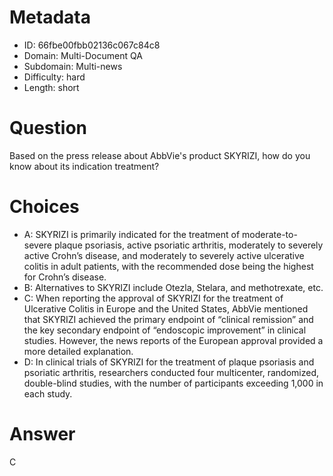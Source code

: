 # Metadata

- ID: 66fbe00fbb02136c067c84c8
- Domain: Multi-Document QA
- Subdomain: Multi-news
- Difficulty: hard
- Length: short

# Question

Based on the press release about AbbVie's product SKYRIZI, how do you know about its indication treatment?

# Choices

- A: SKYRIZI is primarily indicated for the treatment of moderate-to-severe plaque psoriasis, active psoriatic arthritis, moderately to severely active Crohn’s disease, and moderately to severely active ulcerative colitis in adult patients, with the recommended dose being the highest for Crohn’s disease.
- B: Alternatives to SKYRIZI include Otezla, Stelara, and methotrexate, etc.
- C: When reporting the approval of SKYRIZI for the treatment of Ulcerative Colitis in Europe and the United States, AbbVie mentioned that SKYRIZI achieved the primary endpoint of “clinical remission” and the key secondary endpoint of “endoscopic improvement” in clinical studies. However, the news reports of the European approval provided a more detailed explanation.
- D: In clinical trials of SKYRIZI for the treatment of plaque psoriasis and psoriatic arthritis, researchers conducted four multicenter, randomized, double-blind studies, with the number of participants exceeding 1,000 in each study.

# Answer

C
